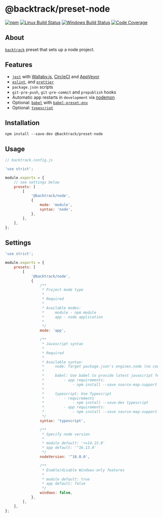 # @backtrack/preset-node

[![npm](https://img.shields.io/npm/v/@backtrack/preset-node.svg?label=npm%20version)](https://www.npmjs.com/package/@backtrack/preset-node)
[![Linux Build Status](https://img.shields.io/circleci/project/github/chrisblossom/backtrack-preset-node/master.svg?label=linux%20build)](https://circleci.com/gh/chrisblossom/backtrack-preset-node/tree/master)
[![Windows Build Status](https://img.shields.io/appveyor/ci/chrisblossom/backtrack-preset-node/master.svg?label=windows%20build)](https://ci.appveyor.com/project/chrisblossom/backtrack-preset-node/branch/master)
[![Code Coverage](https://img.shields.io/codecov/c/github/chrisblossom/backtrack-preset-node/master.svg)](https://codecov.io/gh/chrisblossom/backtrack-preset-node/branch/master)

## About

[`backtrack`](https://github.com/chrisblossom/backtrack) preset that sets up a node project.

## Features

-   [`jest`](https://facebook.github.io/jest/) with [Wallaby.js](https://wallabyjs.com/), [CircleCI](https://circleci.com/) and [AppVeyor](https://www.appveyor.com/)
-   [`eslint`](https://eslint.org/), and [`prettier`](https://prettier.io)
-   `package.json` scripts
-   `git-pre-push`, `git-pre-commit` and `prepublish` hooks
-   Automatic app restarts in `development` via [nodemon](https://github.com/remy/nodemon)
-   Optional: [`babel`](https://babeljs.io) with [`babel-preset-env`](https://babeljs.io/docs/plugins/preset-env/)
-   Optional: [`typescript`](http://www.typescriptlang.org)

## Installation

`npm install --save-dev @backtrack/preset-node`

## Usage

```js
// backtrack.config.js

'use strict';

module.exports = {
	// see settings below
	presets: [
		[
			'@backtrack/node',
			{
				mode: 'module',
				syntax: 'node',
			},
		],
	],
};
```

## Settings

```js
'use strict';

module.exports = {
	presets: [
		[
			'@backtrack/node',
			{
				/**
				 * Project mode type
				 *
				 * Required
				 *
				 * Available modes:
				 *     module - npm module
				 *     app - node application
				 *
				 */
				mode: 'app',

				/**
				 * Javascript syntax
				 *
				 * Required
				 *
				 * Available syntax:
				 *     node: Target package.json's engines.node (no compilation)
				 *
				 *     babel: Use babel to provide latest javascript features
				 *         - app requirements:
				 *             - npm install --save source-map-support core-js@3
				 *
				 *     typescript: Use Typescript
				 *         - requirements
				 *             - npm install --save-dev typescript
				 *         - app requirements:
				 *             - npm install --save source-map-support core-js@3
				 */
				syntax: 'typescript',

				/**
				 * Specify node version
				 *
				 * module default: '>=14.15.0'
				 * app default: '^16.13.0'
				 */
				nodeVersion: '^18.0.0',

				/**
				 * Enable/disable Windows-only features
				 *
				 * module default: true
				 * app default: false
				 */
				windows: false,
			},
		],
	],
};
```
